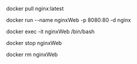 docker pull nginx:latest

docker run --name nginxWeb -p 8080:80 -d nginx

docker exec -it nginxWeb /bin/bash

docker stop nginxWeb

docker rm nginxWeb


